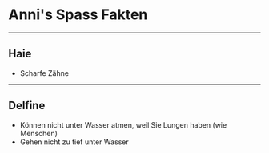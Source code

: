 # Anni's Spass Fakten

---

## Haie

- Scharfe Zähne

---

## Delfine

- Können nicht unter Wasser atmen, weil Sie Lungen haben (wie Menschen)
- Gehen nicht zu tief unter Wasser
